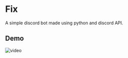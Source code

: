 # Fix

A simple discord bot made using python and discord API. 

## Demo

![video](Final.gif) <br><br>
